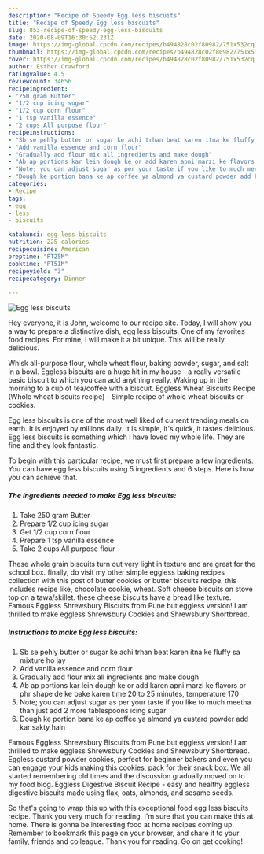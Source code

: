 ```yaml
---
description: "Recipe of Speedy Egg less biscuits"
title: "Recipe of Speedy Egg less biscuits"
slug: 853-recipe-of-speedy-egg-less-biscuits
date: 2020-08-09T16:30:52.231Z
image: https://img-global.cpcdn.com/recipes/b494828c02f80982/751x532cq70/egg-less-biscuits-recipe-main-photo.jpg
thumbnail: https://img-global.cpcdn.com/recipes/b494828c02f80982/751x532cq70/egg-less-biscuits-recipe-main-photo.jpg
cover: https://img-global.cpcdn.com/recipes/b494828c02f80982/751x532cq70/egg-less-biscuits-recipe-main-photo.jpg
author: Esther Crawford
ratingvalue: 4.5
reviewcount: 34656
recipeingredient:
- "250 gram Butter"
- "1/2 cup icing sugar"
- "1/2 cup corn flour"
- "1 tsp vanilla essence"
- "2 cups All purpose flour"
recipeinstructions:
- "Sb se pehly butter or sugar ke achi trhan beat karen itna ke fluffy sa mixture ho jay"
- "Add vanilla essence and corn flour"
- "Gradually add flour mix all ingredients and make dough"
- "Ab ap portions kar lein dough ke or add karen apni marzi ke flavors or phr shape de ke bake karen time 20 to 25 minutes, temperature 170"
- "Note; you can adjust sugar as per your taste if you like to much meetha than just add 2 more tablespoons icing sugar"
- "Dough ke portion bana ke ap coffee ya almond ya custard powder add kar sakty hain"
categories:
- Recipe
tags:
- egg
- less
- biscuits

katakunci: egg less biscuits 
nutrition: 225 calories
recipecuisine: American
preptime: "PT25M"
cooktime: "PT51M"
recipeyield: "3"
recipecategory: Dinner

---
```



![Egg less biscuits](https://img-global.cpcdn.com/recipes/b494828c02f80982/751x532cq70/egg-less-biscuits-recipe-main-photo.jpg)

Hey everyone, it is John, welcome to our recipe site. Today, I will show you a way to prepare a distinctive dish, egg less biscuits. One of my favorites food recipes. For mine, I will make it a bit unique. This will be really delicious.

Whisk all-purpose flour, whole wheat flour, baking powder, sugar, and salt in a bowl. Eggless biscuits are a huge hit in my house - a really versatile basic biscuit to which you can add anything really. Waking up in the morning to a cup of tea/coffee with a biscuit. Eggless Wheat Biscuits Recipe (Whole wheat biscuits recipe) - Simple recipe of whole wheat biscuits or cookies.

Egg less biscuits is one of the most well liked of current trending meals on earth. It is enjoyed by millions daily. It is simple, it's quick, it tastes delicious. Egg less biscuits is something which I have loved my whole life. They are fine and they look fantastic.


To begin with this particular recipe, we must first prepare a few ingredients. You can have egg less biscuits using 5 ingredients and 6 steps. Here is how you can achieve that.

<!--inarticleads1-->

##### The ingredients needed to make Egg less biscuits:

1. Take 250 gram Butter
1. Prepare 1/2 cup icing sugar
1. Get 1/2 cup corn flour
1. Prepare 1 tsp vanilla essence
1. Take 2 cups All purpose flour


These whole grain biscuits turn out very light in texture and are great for the school box. finally, do visit my other simple eggless baking recipes collection with this post of butter cookies or butter biscuits recipe. this includes recipe like, chocolate cookie, wheat. Soft cheese biscuits on stove top on a tawa/skillet. these cheese biscuits have a bread like texture. Famous Eggless Shrewsbury Biscuits from Pune but eggless version! I am thrilled to make eggless Shrewsbury Cookies and Shrewsbury Shortbread. 

<!--inarticleads2-->

##### Instructions to make Egg less biscuits:

1. Sb se pehly butter or sugar ke achi trhan beat karen itna ke fluffy sa mixture ho jay
1. Add vanilla essence and corn flour
1. Gradually add flour mix all ingredients and make dough
1. Ab ap portions kar lein dough ke or add karen apni marzi ke flavors or phr shape de ke bake karen time 20 to 25 minutes, temperature 170
1. Note; you can adjust sugar as per your taste if you like to much meetha than just add 2 more tablespoons icing sugar
1. Dough ke portion bana ke ap coffee ya almond ya custard powder add kar sakty hain


Famous Eggless Shrewsbury Biscuits from Pune but eggless version! I am thrilled to make eggless Shrewsbury Cookies and Shrewsbury Shortbread. Eggless custard powder cookies, perfect for beginner bakers and even you can engage your kids making this cookies, pack for their snack box. We all started remembering old times and the discussion gradually moved on to my food blog. Eggless Digestive Biscuit Recipe - easy and healthy eggless digestive biscuits made using flax, oats, almonds, and sesame seeds. 

So that's going to wrap this up with this exceptional food egg less biscuits recipe. Thank you very much for reading. I'm sure that you can make this at home. There is gonna be interesting food at home recipes coming up. Remember to bookmark this page on your browser, and share it to your family, friends and colleague. Thank you for reading. Go on get cooking!
